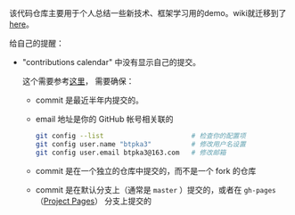 该代码仓库主要用于个人总结一些新技术、框架学习用的demo。wiki就迁移到了 [here](https://btpka3.gitbooks.io/btpka3)。

给自己的提醒：

* "contributions calendar" 中没有显示自己的提交。

    这个需要参考[这里](https://help.github.com/articles/why-are-my-contributions-not-showing-up-on-my-profile/)， 需要确保：

    * commit 是最近半年内提交的。
    * email 地址是你的 GitHub 帐号相关联的

        ```sh
        git config --list                      # 检查你的配置项
        git config user.name "btpka3"          # 修改用户名设置
        git config user.email btpka3@163.com   # 修改邮箱
        ```
    * commit 是在一个独立的仓库中提交的，而不是一个 fork 的仓库
    * commit 是在默认分支上（通常是 `master` ）提交的，或者在 `gh-pages`（[Project Pages](https://help.github.com/articles/user-organization-and-project-pages/#project-pages)） 分支上提交的
